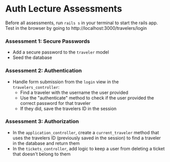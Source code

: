 # Auth Lecture Assessments

Before all assessments, run `rails s` in your terminal to start the rails app.
Test in the browser by going to http://localhost:3000/travelers/login


### Assessment 1: Secure Passwords

* Add a secure password to the `traveler` model
* Seed the database



### Assessment 2: Authentication

* Handle form submission from the `login` view in the `travelers_controller`:
  * Find a traveler with the username the user provided
  * Use the "authenticate" method to check if the user provided the correct password for that traveler
  * If they did, save the travelers ID in the session



### Assessment 3: Authorization

- In the `application_controller`, create a `current_traveler` method that uses the travelers ID (previously saved in the session) to find a traveler in the database and return them
- In the `tickets_controller`, add logic to keep a user from deleting a ticket that doesn't belong to them
